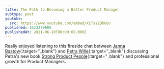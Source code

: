 ```yaml
---
title: The Path to Becoming a Better Product Manager
subtype: post
youtube:
  src: https://www.youtube.com/embed/kiTssZDbOoU
published: 1623279600
publishedAt: 2021-06-10T00:00:00.000Z
---
```

Really enjoyed listening to this fireside chat between [Janna Bastow](https://www.linkedin.com/in/jannabastow/){:target="_blank"} and [Petra Wille](https://www.linkedin.com/in/petra-wille-b8b1329/){:target="_blank"} discussing Petra's new book [Strong Product People](https://lnkd.in/eA9SENm){:target="_blank"} and professional growth for Product Managers.
